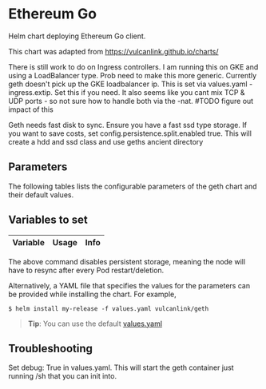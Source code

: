 # Ethereum Go
Helm chart deploying Ethereum Go client.

This chart was adapted from https://vulcanlink.github.io/charts/

There is still work to do on Ingress controllers. I am running this on GKE and using a LoadBalancer type. Prob need to make this more generic.
Currently geth doesn't pick up the GKE loadbalancer ip. This is set via values.yaml - ingress.extip. Set this if you need.
It also seems like you cant mix TCP & UDP ports - so not sure how to handle both via the -nat. #TODO figure out impact of this

Geth needs fast disk to sync. Ensure you have a fast ssd type storage. If you want to save costs, set config.persistence.split.enabled true. This will create a hdd and ssd class and use geths ancient directory

## Parameters

The following tables lists the configurable parameters of the geth chart and their default values.

## Variables to set
| Variable | Usage | Info |
| :--------------------- | :---: | :--- |


The above command disables persistent storage, meaning the node will have to resync after every Pod restart/deletion.

Alternatively, a YAML file that specifies the values for the parameters can be provided while installing the chart. For example,

```console
$ helm install my-release -f values.yaml vulcanlink/geth
```

> **Tip**: You can use the default [values.yaml](values.yaml)

## Troubleshooting

Set debug: True in values.yaml. This will start the geth container just running /sh that you can init into.
